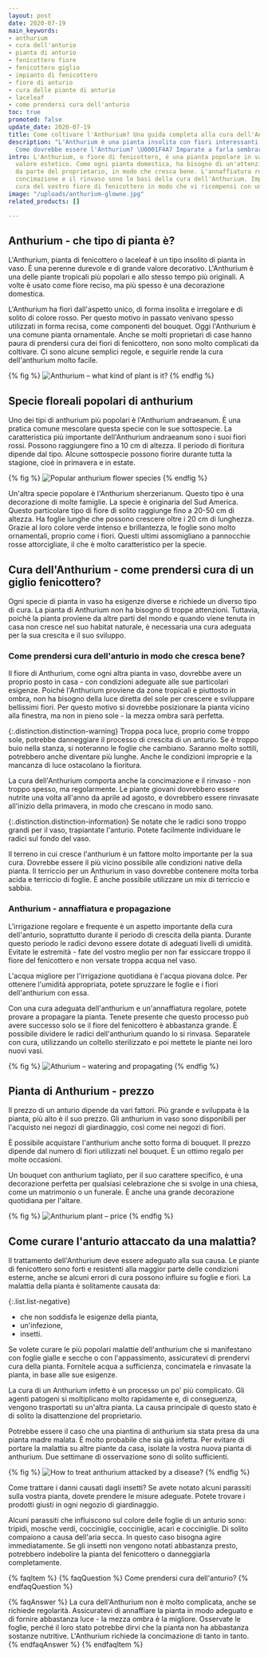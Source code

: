 ```yaml
---
layout: post
date: 2020-07-19
main_keywords:
- anthurium
- cura dell'anturio
- pianta di anturio
- fenicottero fiore
- fenicottero giglio
- impianto di fenicottero
- fiore di anturio
- cura delle piante di anturio
- laceleaf
- come prendersi cura dell'anturio
toc: true
promoted: false
update_date: 2020-07-19
title: Come coltivare l'Anthurium? Una guida completa alla cura dell'Anthurium
description: "L'Anthurium è una pianta insolita con fiori interessanti. \U0001F33A
  Come dovrebbe essere l'Anthurium? \U0001F4A7 Imparate a farla sembrare perfetta!"
intro: L'Anthurium, o fiore di fenicottero, è una pianta popolare in vaso di grande
  valore estetico. Come ogni pianta domestica, ha bisogno di un'attenzione adeguata
  da parte del proprietario, in modo che cresca bene. L'annaffiatura regolare, la
  concimazione e il rinvaso sono le basi della cura dell'Anthurium. Imparate a prendervi
  cura del vostro fiore di fenicottero in modo che vi ricompensi con un bell'aspetto.
image: "/uploads/anthurium-glowne.jpg"
related_products: []

---
```

## Anthurium - che tipo di pianta è?

L'Anthurium, pianta di fenicottero o laceleaf è un tipo insolito di pianta in vaso. È una perenne durevole e di grande valore decorativo. L'Anthurium è una delle piante tropicali più popolari e allo stesso tempo più originali. A volte è usato come fiore reciso, ma più spesso è una decorazione domestica.

L'Anthurium ha fiori dall'aspetto unico, di forma insolita e irregolare e di solito di colore rosso. Per questo motivo in passato venivano spesso utilizzati in forma recisa, come componenti del bouquet. Oggi l'Anthurium è una comune pianta ornamentale. Anche se molti proprietari di case hanno paura di prendersi cura dei fiori di fenicottero, non sono molto complicati da coltivare. Ci sono alcune semplici regole, e seguirle rende la cura dell'anthurium molto facile.

{% fig %}
![Anthurium – what kind of plant is it?](/uploads/anturium-6.jpg "Anthurium – what kind of plant is it?")
{% endfig %}

## Specie floreali popolari di anthurium

Uno dei tipi di anthurium più popolari è l'Anthurium andraeanum. È una pratica comune mescolare questa specie con le sue sottospecie. La caratteristica più importante dell'Anthurium andraeanum sono i suoi fiori rossi. Possono raggiungere fino a 10 cm di altezza. Il periodo di fioritura dipende dal tipo. Alcune sottospecie possono fiorire durante tutta la stagione, cioè in primavera e in estate.

{% fig %}
![Popular anthurium flower species](/uploads/anturium-2.jpg "Popular anthurium flower species")
{% endfig %}

Un'altra specie popolare è l'Anthurium sherzerianum. Questo tipo è una decorazione di molte famiglie. La specie è originaria del Sud America. Questo particolare tipo di fiore di solito raggiunge fino a 20-50 cm di altezza. Ha foglie lunghe che possono crescere oltre i 20 cm di lunghezza. Grazie al loro colore verde intenso e brillantezza, le foglie sono molto ornamentali, proprio come i fiori. Questi ultimi assomigliano a pannocchie rosse attorcigliate, il che è molto caratteristico per la specie.

## Cura dell'Anthurium - come prendersi cura di un giglio fenicottero?

Ogni specie di pianta in vaso ha esigenze diverse e richiede un diverso tipo di cura. La pianta di Anthurium non ha bisogno di troppe attenzioni. Tuttavia, poiché la pianta proviene da altre parti del mondo e quando viene tenuta in casa non cresce nel suo habitat naturale, è necessaria una cura adeguata per la sua crescita e il suo sviluppo.

### Come prendersi cura dell'anturio in modo che cresca bene?

Il fiore di Anthurium, come ogni altra pianta in vaso, dovrebbe avere un proprio posto in casa - con condizioni adeguate alle sue particolari esigenze. Poiché l'Anthurium proviene da zone tropicali e piuttosto in ombra, non ha bisogno della luce diretta del sole per crescere e sviluppare bellissimi fiori. Per questo motivo si dovrebbe posizionare la pianta vicino alla finestra, ma non in pieno sole - la mezza ombra sarà perfetta.

{:.distinction.distinction-warning}
Troppa poca luce, proprio come troppo sole, potrebbe danneggiare il processo di crescita di un anturio. Se è troppo buio nella stanza, si noteranno le foglie che cambiano. Saranno molto sottili, potrebbero anche diventare più lunghe. Anche le condizioni improprie e la mancanza di luce ostacolano la fioritura.

La cura dell'Anthurium comporta anche la concimazione e il rinvaso - non troppo spesso, ma regolarmente. Le piante giovani dovrebbero essere nutrite una volta all'anno da aprile ad agosto, e dovrebbero essere rinvasate all'inizio della primavera, in modo che crescano in modo sano.

{:.distinction.distinction-information}
Se notate che le radici sono troppo grandi per il vaso, trapiantate l'anturio. Potete facilmente individuare le radici sul fondo del vaso.

Il terreno in cui cresce l'anthurium è un fattore molto importante per la sua cura. Dovrebbe essere il più vicino possibile alle condizioni native della pianta. Il terriccio per un Anthurium in vaso dovrebbe contenere molta torba acida e terriccio di foglie. È anche possibile utilizzare un mix di terriccio e sabbia.

### Anthurium - annaffiatura e propagazione

L'irrigazione regolare e frequente è un aspetto importante della cura dell'anturio, soprattutto durante il periodo di crescita della pianta. Durante questo periodo le radici devono essere dotate di adeguati livelli di umidità. Evitate le estremità - fate del vostro meglio per non far essiccare troppo il fiore del fenicottero e non versate troppa acqua nel vaso.

L'acqua migliore per l'irrigazione quotidiana è l'acqua piovana dolce. Per ottenere l'umidità appropriata, potete spruzzare le foglie e i fiori dell'anthurium con essa.

Con una cura adeguata dell'anthurium e un'annaffiatura regolare, potete provare a propagare la pianta. Tenete presente che questo processo può avere successo solo se il fiore del fenicottero è abbastanza grande. È possibile dividere le radici dell'anthurium quando lo si rinvasa. Separatele con cura, utilizzando un coltello sterilizzato e poi mettete le piante nei loro nuovi vasi.

{% fig %}
![Athurium – watering and propagating](/uploads/anturium-5.jpg "Athurium – watering and propagating")
{% endfig %}

## Pianta di Anthurium - prezzo

Il prezzo di un anturio dipende da vari fattori. Più grande e sviluppata è la pianta, più alto è il suo prezzo. Gli anthurium in vaso sono disponibili per l'acquisto nei negozi di giardinaggio, così come nei negozi di fiori.

È possibile acquistare l'anthurium anche sotto forma di bouquet. Il prezzo dipende dal numero di fiori utilizzati nel bouquet. È un ottimo regalo per molte occasioni.

Un bouquet con anthurium tagliato, per il suo carattere specifico, è una decorazione perfetta per qualsiasi celebrazione che si svolge in una chiesa, come un matrimonio o un funerale. È anche una grande decorazione quotidiana per l'altare.

{% fig %}
![Anthurium plant – price](/uploads/anturium-4.jpg "Anthurium plant – price")
{% endfig %}

## Come curare l'anturio attaccato da una malattia?

Il trattamento dell'Anthurium deve essere adeguato alla sua causa. Le piante di fenicottero sono forti e resistenti alla maggior parte delle condizioni esterne, anche se alcuni errori di cura possono influire su foglie e fiori. La malattia della pianta è solitamente causata da:

{:.list.list-negative}

* che non soddisfa le esigenze della pianta,
* un'infezione,
* insetti.

Se volete curare le più popolari malattie dell'anthurium che si manifestano con foglie gialle e secche o con l'appassimento, assicuratevi di prendervi cura della pianta. Fornitele acqua a sufficienza, concimatela e rinvasate la pianta, in base alle sue esigenze.

La cura di un Anthurium infetto è un processo un po' più complicato. Gli agenti patogeni si moltiplicano molto rapidamente e, di conseguenza, vengono trasportati su un'altra pianta. La causa principale di questo stato è di solito la disattenzione del proprietario.

Potrebbe essere il caso che una piantina di anthurium sia stata presa da una pianta madre malata. È molto probabile che sia già infetta. Per evitare di portare la malattia su altre piante da casa, isolate la vostra nuova pianta di anthurium. Due settimane di osservazione sono di solito sufficienti.

{% fig %}
![How to treat anthurium attacked by a disease?](/uploads/anturium-3.jpg "How to treat anthurium attacked by a disease?")
{% endfig %}

Come trattare i danni causati dagli insetti? Se avete notato alcuni parassiti sulla vostra pianta, dovete prendere le misure adeguate. Potete trovare i prodotti giusti in ogni negozio di giardinaggio.

Alcuni parassiti che influiscono sul colore delle foglie di un anturio sono: tripidi, mosche verdi, cocciniglie, cocciniglie, acari e cocciniglie. Di solito compaiono a causa dell'aria secca. In questo caso bisogna agire immediatamente. Se gli insetti non vengono notati abbastanza presto, potrebbero indebolire la pianta del fenicottero o danneggiarla completamente.

{% faqItem %}
{% faqQuestion %}
Come prendersi cura dell'anturio?
{% endfaqQuestion %}

{% faqAnswer %}
La cura dell'Anthurium non è molto complicata, anche se richiede regolarità. Assicuratevi di annaffiare la pianta in modo adeguato e di fornire abbastanza luce - la mezza ombra è la migliore. Osservate le foglie, perché il loro stato potrebbe dirvi che la pianta non ha abbastanza sostanze nutritive. L'Anthurium richiede la concimazione di tanto in tanto.
{% endfaqAnswer %}
{% endfaqItem %}